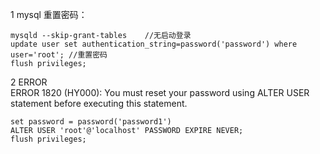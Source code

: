 1 mysql 重置密码：
```
mysqld --skip-grant-tables    //无启动登录
update user set authentication_string=password('password') where user='root'; //重置密码
flush privileges;
```

2 ERROR</br>
ERROR 1820 (HY000): You must reset your password using ALTER USER statement before executing this statement.
```
set password = password('password1')
ALTER USER 'root'@'localhost' PASSWORD EXPIRE NEVER;
flush privileges;
```
